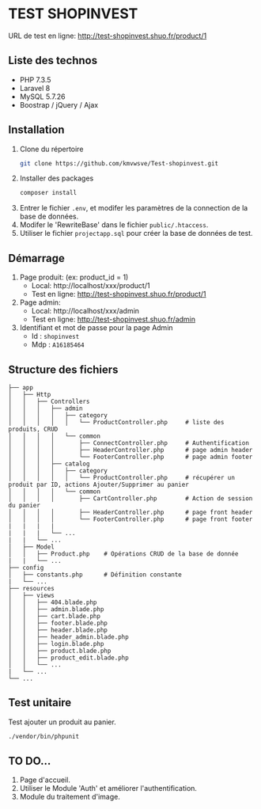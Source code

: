 # TEST SHOPINVEST
URL de test en ligne: http://test-shopinvest.shuo.fr/product/1

## Liste des technos
- PHP 7.3.5
- Laravel 8
- MySQL 5.7.26
- Boostrap / jQuery / Ajax


## Installation

1. Clone du répertoire
   ```sh
   git clone https://github.com/kmvwsve/Test-shopinvest.git
   ```
2. Installer des packages
   ```sh
   composer install
   ```
3. Entrer le fichier `.env`, et modifer les paramètres de la connection de la base de données.
4. Modifer le 'RewriteBase' dans le fichier `public/.htaccess`.
5. Utiliser le fichier  `projectapp.sql` pour créer la base de données de test.
## Démarrage
1. Page produit: (ex: product_id = 1)
    - Local: http://localhost/xxx/product/1
    - Test en ligne: http://test-shopinvest.shuo.fr/product/1
2. Page admin:
    - Local: http://localhost/xxx/admin
    - Test en ligne: http://test-shopinvest.shuo.fr/admin
3. Identifiant et mot de passe pour la page Admin
	- Id : ```shopinvest```
	- Mdp : ```A16185464```
## Structure des fichiers
    ├── app                    
    │   ├── Http             
    │   │   ├── Controllers              
    │   │   │   ├── admin              
    │   │   │   │   ├── category              
    │   │   │   │   │   └── ProductController.php     # liste des produits, CRUD
    │   │   │   │   └── common              
    │   │   │   │       ├── ConnectController.php     # Authentification 
    │   │   │   │       ├── HeaderController.php      # page admin header
    │   │   │   │       └── FooterController.php      # page admin footer
    │   │   │   ├── catalog              
    │   │   │   │   ├── category              
    │   │   │   │   │   └── ProductController.php     # récupérer un produit par ID, actions Ajouter/Supprimer au panier
    │   │   │   │   └── common     
    │   │   │   │       ├── CartController.php        # Action de session du panier
    │   │   │   │       ├── HeaderController.php      # page front header
    │   │   │   │       └── FooterController.php      # page front footer
    |   |   |   |    
    |   |   |   └── ...
    |   |   └── ...
    │   ├── Model              
    │   │   ├── Product.php    # Opérations CRUD de la base de donnée 
    |   |   └── ...
    ├── config             
    │   ├── constants.php      # Définition constante
    |   └── ...
    ├── resources
    │   ├── views              
    │   │   ├── 404.blade.php
    │   │   ├── admin.blade.php
    │   │   ├── cart.blade.php
    │   │   ├── footer.blade.php
    │   │   ├── header.blade.php
    │   │   ├── header_admin.blade.php
    │   │   ├── login.blade.php
    │   │   ├── product.blade.php
    │   │   ├── product_edit.blade.php
    │   │   └── ...
    |   └── ...
    └── ...
## Test unitaire
Test ajouter un produit au panier.
   ```sh
   ./vendor/bin/phpunit
   ```
## TO DO...
1. Page d'accueil.
1. Utiliser le Module 'Auth' et améliorer l'authentification.
2. Module du traitement d'image.

